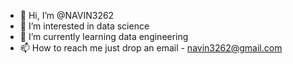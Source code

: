 - 👋 Hi, I’m @NAVIN3262
- 👀 I’m interested in data science 
- 🌱 I’m currently learning data engineering
- 📫 How to reach me just drop an email - navin3262@gmail.com

<!---
NAVIN3262/NAVIN3262 is a ✨ special ✨ repository because its `README.md` (this file) appears on your GitHub profile.
You can click the Preview link to take a look at your changes.
--->
